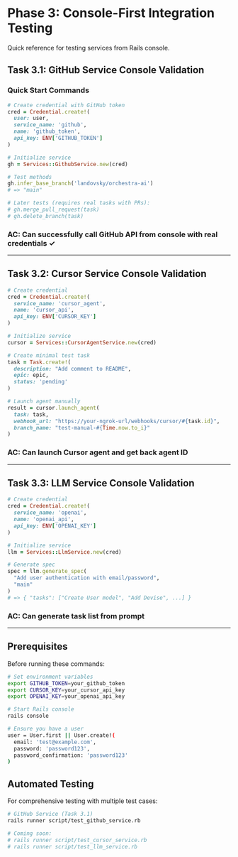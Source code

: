 # Phase 3: Console-First Integration Testing

Quick reference for testing services from Rails console.

## Task 3.1: GitHub Service Console Validation

### Quick Start Commands

```ruby
# Create credential with GitHub token
cred = Credential.create!(
  user: user,
  service_name: 'github',
  name: 'github_token',
  api_key: ENV['GITHUB_TOKEN']
)

# Initialize service
gh = Services::GithubService.new(cred)

# Test methods
gh.infer_base_branch('landovsky/orchestra-ai')
# => "main"

# Later tests (requires real tasks with PRs):
# gh.merge_pull_request(task)
# gh.delete_branch(task)
```

### AC: Can successfully call GitHub API from console with real credentials ✓

---

## Task 3.2: Cursor Service Console Validation

```ruby
# Create credential
cred = Credential.create!(
  service_name: 'cursor_agent',
  name: 'cursor_api',
  api_key: ENV['CURSOR_KEY']
)

# Initialize service
cursor = Services::CursorAgentService.new(cred)

# Create minimal test task
task = Task.create!(
  description: "Add comment to README",
  epic: epic,
  status: 'pending'
)

# Launch agent manually
result = cursor.launch_agent(
  task: task,
  webhook_url: "https://your-ngrok-url/webhooks/cursor/#{task.id}",
  branch_name: "test-manual-#{Time.now.to_i}"
)
```

### AC: Can launch Cursor agent and get back agent ID

---

## Task 3.3: LLM Service Console Validation

```ruby
# Create credential
cred = Credential.create!(
  service_name: 'openai',
  name: 'openai_api',
  api_key: ENV['OPENAI_KEY']
)

# Initialize service
llm = Services::LlmService.new(cred)

# Generate spec
spec = llm.generate_spec(
  "Add user authentication with email/password",
  "main"
)
# => { "tasks": ["Create User model", "Add Devise", ...] }
```

### AC: Can generate task list from prompt

---

## Prerequisites

Before running these commands:

```bash
# Set environment variables
export GITHUB_TOKEN=your_github_token
export CURSOR_KEY=your_cursor_api_key
export OPENAI_KEY=your_openai_api_key

# Start Rails console
rails console

# Ensure you have a user
user = User.first || User.create!(
  email: 'test@example.com',
  password: 'password123',
  password_confirmation: 'password123'
)
```

## Automated Testing

For comprehensive testing with multiple test cases:

```bash
# GitHub Service (Task 3.1)
rails runner script/test_github_service.rb

# Coming soon:
# rails runner script/test_cursor_service.rb
# rails runner script/test_llm_service.rb
```
